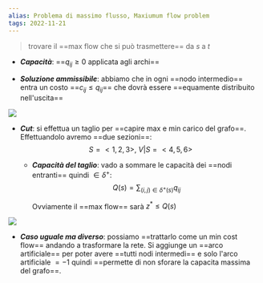 ```yaml
---
alias: Problema di massimo flusso, Maxiumum flow problem
tags: 2022-11-21
---
```


> trovare il ==max flow che si può trasmettere== da $s$ a $t$

- ***Capacità***: ==$q_{ij}\geq 0$ applicata agli archi==

- ***Soluzione ammissibile***: abbiamo che in ogni ==nodo intermedio== entra un costo ==$c_{ij}\leq q_{ij}$== che dovrà essere ==equamente distribuito nell'uscita==

![](Uni/PASD/img/maxflow.jpeg)

- ***Cut***: si effettua un taglio per ==capire max e min carico del grafo==. Effettuandolo avremo ==due sezioni==: $$S=<1,2,3>,\ V|S=<4,5,6>$$ 
	- ***Capacità del taglio***: vado a sommare le capacità dei ==nodi entranti== quindi $\in \delta^+$:
		$$Q(s)=\sum_{(i,j)\in\delta^+(s)}q_{ij}$$
		
		Ovviamente il ==max flow== sarà $z^*\leq Q(s)$

![](Uni/PASD/img/esmaxflow.jpeg)

- ***Caso uguale ma diverso***: possiamo ==trattarlo come un min cost flow== andando a trasformare la rete. Si aggiunge un ==arco artificiale== per poter avere ==tutti nodi intermedi== e solo l'arco artificiale $=-1$ quindi ==permette di non sforare la capacita massima del grafo==.